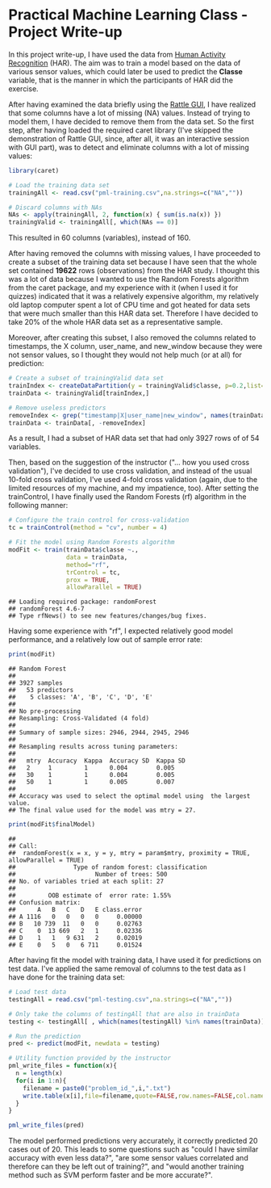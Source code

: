 Practical Machine Learning Class - Project Write-up
========================================================
In this project write-up, I have used the data from [Human Activity Recognition](http://groupware.les.inf.puc-rio.br/har) (HAR). The aim was to train a model based on the data of various sensor values, which could later be used to predict the **Classe** variable, that is the manner in which the participants of HAR did the exercise.

After having examined the data briefly using the [Rattle GUI](http://rattle.togaware.com/), I have realized that some columns have a lot of missing (NA) values. Instead of trying to model them, I have decided to remove them from the data set. So the first step, after having loaded the required caret library (I've skipped the demonstration of Rattle GUI, since, after all, it was an interactive session with GUI part), was to detect and eliminate columns with a lot of missing values:


```r
library(caret)

# Load the training data set
trainingAll <- read.csv("pml-training.csv",na.strings=c("NA",""))

# Discard columns with NAs
NAs <- apply(trainingAll, 2, function(x) { sum(is.na(x)) })
trainingValid <- trainingAll[, which(NAs == 0)]
```

This resulted in 60 columns (variables), instead of 160.

After having removed the columns with missing values, I have proceeded to create a subset of the training data set because I have seen that the whole set contained **19622** rows (observations) from the HAR study. I thought this was a lot of data because I wanted to use the Random Forests algorithm from the caret package, and my experience with it (when I used it for quizzes) indicated that it was a relatively expensive algorithm, my relatively old laptop computer spent a lot of CPU time and got heated for data sets that were much smaller than this HAR data set. Therefore I have decided to take 20% of the whole HAR data set as a representative sample. 

Moreover, after creating this subset, I also removed the columns related to timestamps, the X column, user_name, and new_window because they were not sensor values, so I thought they would not help much (or at all) for prediction:



```r
# Create a subset of trainingValid data set
trainIndex <- createDataPartition(y = trainingValid$classe, p=0.2,list=FALSE)
trainData <- trainingValid[trainIndex,]

# Remove useless predictors
removeIndex <- grep("timestamp|X|user_name|new_window", names(trainData))
trainData <- trainData[, -removeIndex]
```

As a result, I had a subset of HAR data set that had only 3927 rows of of 54 variables.

Then, based on the suggestion of the instructor ("... how you used cross validation"), I've decided to use cross validation, and instead of the usual 10-fold cross validation, I've used 4-fold cross validation (again, due to the limited resources of my machine, and my impatience, too). After setting the trainControl, I have finally used the Random Forests (rf) algorithm in the following manner:


```r
# Configure the train control for cross-validation
tc = trainControl(method = "cv", number = 4)

# Fit the model using Random Forests algorithm
modFit <- train(trainData$classe ~., 
                data = trainData, 
                method="rf", 
                trControl = tc, 
                prox = TRUE,
                allowParallel = TRUE)
```

```
## Loading required package: randomForest
## randomForest 4.6-7
## Type rfNews() to see new features/changes/bug fixes.
```

Having some experience with "rf", I expected relatively good model performance, and a relatively low out of sample error rate:


```r
print(modFit)
```

```
## Random Forest 
## 
## 3927 samples
##   53 predictors
##    5 classes: 'A', 'B', 'C', 'D', 'E' 
## 
## No pre-processing
## Resampling: Cross-Validated (4 fold) 
## 
## Summary of sample sizes: 2946, 2944, 2945, 2946 
## 
## Resampling results across tuning parameters:
## 
##   mtry  Accuracy  Kappa  Accuracy SD  Kappa SD
##   2     1         1      0.004        0.005   
##   30    1         1      0.004        0.005   
##   50    1         1      0.005        0.007   
## 
## Accuracy was used to select the optimal model using  the largest value.
## The final value used for the model was mtry = 27.
```


```r
print(modFit$finalModel)
```

```
## 
## Call:
##  randomForest(x = x, y = y, mtry = param$mtry, proximity = TRUE,      allowParallel = TRUE) 
##                Type of random forest: classification
##                      Number of trees: 500
## No. of variables tried at each split: 27
## 
##         OOB estimate of  error rate: 1.55%
## Confusion matrix:
##      A   B   C   D   E class.error
## A 1116   0   0   0   0     0.00000
## B   10 739  11   0   0     0.02763
## C    0  13 669   2   1     0.02336
## D    1   1   9 631   2     0.02019
## E    0   5   0   6 711     0.01524
```

After having fit the model with training data, I have used it for predictions on test data. I've applied the same removal of columns to the test data as I have done for the training data set:


```r
# Load test data
testingAll = read.csv("pml-testing.csv",na.strings=c("NA",""))

# Only take the columns of testingAll that are also in trainData
testing <- testingAll[ , which(names(testingAll) %in% names(trainData))]

# Run the prediction
pred <- predict(modFit, newdata = testing)

# Utility function provided by the instructor
pml_write_files = function(x){
  n = length(x)
  for(i in 1:n){
    filename = paste0("problem_id_",i,".txt")
    write.table(x[i],file=filename,quote=FALSE,row.names=FALSE,col.names=FALSE)
  }
}

pml_write_files(pred)
```

The model performed predictions very accurately, it correctly predicted 20 cases out of 20. This leads to some questions such as "could I have similar accuracy with even less data?", "are some sensor values correlated and therefore can they be left out of training?", and "would another training method such as SVM perform faster and be more accurate?".
